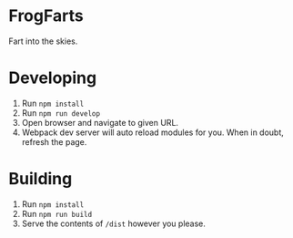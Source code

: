 # FrogFarts
Fart into the skies.

# Developing

1. Run `npm install`
2. Run `npm run develop`
3. Open browser and navigate to given URL.
4. Webpack dev server will auto reload modules for you. When in doubt, refresh the page.

# Building

1. Run `npm install`
2. Run `npm run build`
3. Serve the contents of `/dist` however you please.
